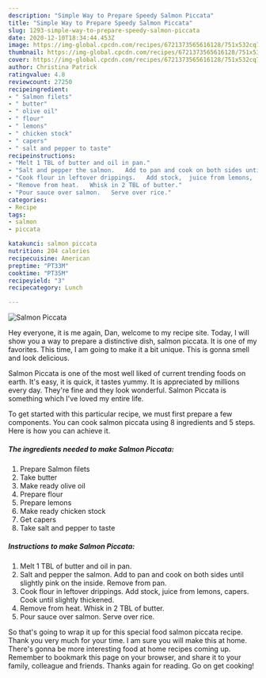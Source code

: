 ```yaml
---
description: "Simple Way to Prepare Speedy Salmon Piccata"
title: "Simple Way to Prepare Speedy Salmon Piccata"
slug: 1293-simple-way-to-prepare-speedy-salmon-piccata
date: 2020-12-10T18:34:44.453Z
image: https://img-global.cpcdn.com/recipes/6721373565616128/751x532cq70/salmon-piccata-recipe-main-photo.jpg
thumbnail: https://img-global.cpcdn.com/recipes/6721373565616128/751x532cq70/salmon-piccata-recipe-main-photo.jpg
cover: https://img-global.cpcdn.com/recipes/6721373565616128/751x532cq70/salmon-piccata-recipe-main-photo.jpg
author: Christina Patrick
ratingvalue: 4.8
reviewcount: 27250
recipeingredient:
- " Salmon filets"
- " butter"
- " olive oil"
- " flour"
- " lemons"
- " chicken stock"
- " capers"
- " salt and pepper to taste"
recipeinstructions:
- "Melt 1 TBL of butter and oil in pan."
- "Salt and pepper the salmon.   Add to pan and cook on both sides until slightly pink on the inside.   Remove from pan."
- "Cook flour in leftover drippings.   Add stock,  juice from lemons,  capers.  Cook until slightly thickened."
- "Remove from heat.   Whisk in 2 TBL of butter."
- "Pour sauce over salmon.   Serve over rice."
categories:
- Recipe
tags:
- salmon
- piccata

katakunci: salmon piccata 
nutrition: 204 calories
recipecuisine: American
preptime: "PT33M"
cooktime: "PT35M"
recipeyield: "3"
recipecategory: Lunch

---
```



![Salmon Piccata](https://img-global.cpcdn.com/recipes/6721373565616128/751x532cq70/salmon-piccata-recipe-main-photo.jpg)

Hey everyone, it is me again, Dan, welcome to my recipe site. Today, I will show you a way to prepare a distinctive dish, salmon piccata. It is one of my favorites. This time, I am going to make it a bit unique. This is gonna smell and look delicious.

Salmon Piccata is one of the most well liked of current trending foods on earth. It's easy, it is quick, it tastes yummy. It is appreciated by millions every day. They're fine and they look wonderful. Salmon Piccata is something which I've loved my entire life.




To get started with this particular recipe, we must first prepare a few components. You can cook salmon piccata using 8 ingredients and 5 steps. Here is how you can achieve it.

<!--inarticleads1-->

##### The ingredients needed to make Salmon Piccata:

1. Prepare  Salmon filets
1. Take  butter
1. Make ready  olive oil
1. Prepare  flour
1. Prepare  lemons
1. Make ready  chicken stock
1. Get  capers
1. Take  salt and pepper to taste




<!--inarticleads2-->

##### Instructions to make Salmon Piccata:

1. Melt 1 TBL of butter and oil in pan.
1. Salt and pepper the salmon.   Add to pan and cook on both sides until slightly pink on the inside.   Remove from pan.
1. Cook flour in leftover drippings.   Add stock,  juice from lemons,  capers.  Cook until slightly thickened.
1. Remove from heat.   Whisk in 2 TBL of butter.
1. Pour sauce over salmon.   Serve over rice.




So that's going to wrap it up for this special food salmon piccata recipe. Thank you very much for your time. I am sure you will make this at home. There's gonna be more interesting food at home recipes coming up. Remember to bookmark this page on your browser, and share it to your family, colleague and friends. Thanks again for reading. Go on get cooking!
